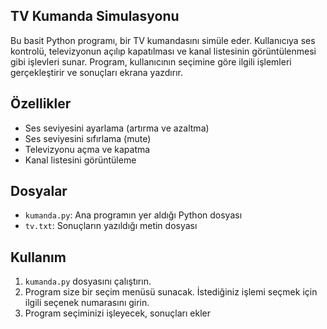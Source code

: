 ## TV Kumanda Simulasyonu

Bu basit Python programı, bir TV kumandasını simüle eder. Kullanıcıya ses kontrolü, televizyonun açılıp kapatılması ve kanal listesinin görüntülenmesi gibi işlevleri sunar. Program, kullanıcının seçimine göre ilgili işlemleri gerçekleştirir ve sonuçları ekrana yazdırır.

## Özellikler

- Ses seviyesini ayarlama (artırma ve azaltma)
- Ses seviyesini sıfırlama (mute)
- Televizyonu açma ve kapatma
- Kanal listesini görüntüleme

## Dosyalar

- `kumanda.py`: Ana programın yer aldığı Python dosyası
- `tv.txt`: Sonuçların yazıldığı metin dosyası

## Kullanım

1. `kumanda.py` dosyasını çalıştırın.
2. Program size bir seçim menüsü sunacak. İstediğiniz işlemi seçmek için ilgili seçenek numarasını girin.
3. Program seçiminizi işleyecek, sonuçları ekler
